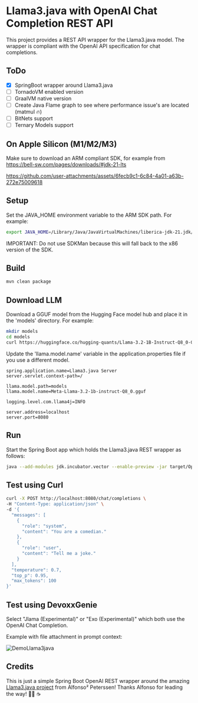 # Llama3.java with OpenAI Chat Completion REST API

This project provides a REST API wrapper for the Llama3.java model. 
The wrapper is compliant with the OpenAI API specification for chat completions.

## ToDo 

- [X] SpringBoot wrapper around Llama3.java
- [ ] TornadoVM enabled version
- [ ] GraalVM native version
- [ ] Create Java Flame graph to see where performance issue's are located (matmul 🔥)
- [ ] BitNets support 
- [ ] Ternary Models support

## On Apple Silicon (M1/M2/M3)

Make sure to download an ARM compliant SDK, for example from https://bell-sw.com/pages/downloads/#jdk-21-lts 

https://github.com/user-attachments/assets/6fecb9c1-6c84-4a01-a63b-272e75009618

## Setup

Set the JAVA_HOME environment variable to the ARM SDK path. For example:

```bash
export JAVA_HOME=/Library/Java/JavaVirtualMachines/liberica-jdk-21.jdk/Contents/Home
```

IMPORTANT: Do not use SDKMan because this will fall back to the x86 version of the SDK.

## Build 

```bash
mvn clean package
```

## Download LLM

Download a GGUF model from the Hugging Face model hub and place it in the 'models' directory. 
For example:

```bash
mkdir models 
cd models
curl https://huggingface.co/hugging-quants/Llama-3.2-1B-Instruct-Q8_0-GGUF/blob/main/llama-3.2-1b-instruct-q8_0.gguf
```

Update the 'llama.model.name' variable in the application.properties file if you use a different model.

```application.properties
spring.application.name=Llama3.java Server
server.servlet.context-path=/

llama.model.path=models
llama.model.name=Meta-Llama-3.2-1b-instruct-Q8_0.gguf

logging.level.com.llama4j=INFO

server.address=localhost
server.port=8080
```

## Run 

Start the Spring Boot app which holds the Llama3.java REST wrapper as follows:

```bash
java --add-modules jdk.incubator.vector --enable-preview -jar target/OpenAIRestWrapper-0.0.1.jar
```

## Test using Curl

```bash
curl -X POST http://localhost:8080/chat/completions \
-H "Content-Type: application/json" \
-d '{
  "messages": [
    {
      "role": "system",
      "content": "You are a comedian."
    },
    {
      "role": "user",
      "content": "Tell me a joke."
    }
  ],
  "temperature": 0.7,
  "top_p": 0.95,
  "max_tokens": 100
}'
```

## Test using DevoxxGenie 

Select "Jlama (Experimental)" or "Exo (Experimental)" which both use the OpenAI Chat Completion.

Example with file attachment in prompt context:

![DemoLlama3java](https://github.com/user-attachments/assets/19b9194e-77f8-4c18-9224-8dcd266d14b0)

## Credits

This is just a simple Spring Boot OpenAI REST wrapper around the amazing [Llama3.java project](https://github.com/mukel/llama3.java) from Alfonso² Peterssen! 
Thanks Alfonso for leading the way! 💪🏻 ☕️
